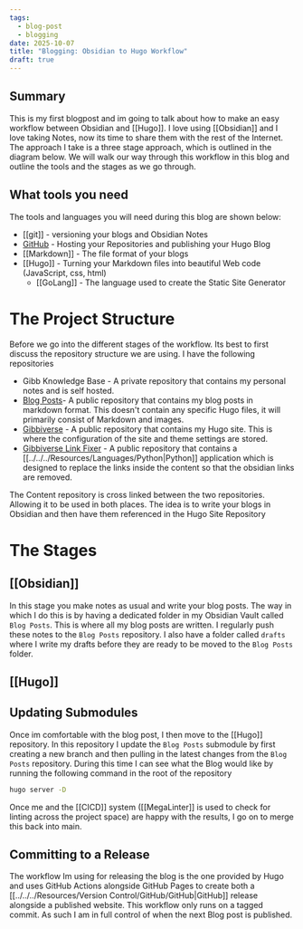 ```yaml
---
tags:
  - blog-post
  - blogging
date: 2025-10-07
title: "Blogging: Obsidian to Hugo Workflow"
draft: true
---
```


## Summary

This is my first blogpost and im going to talk about how to make an easy workflow between Obsidian and [[Hugo]]. I love using [[Obsidian]] and I love taking Notes, now its time to share them with the rest of the Internet. The approach I take is a three stage approach, which is outlined in the diagram below. We will walk our way through this workflow in this blog and outline the tools and the stages as we go through.



## What tools you need

The tools and languages you will need during this blog are shown below:

- [[git]] - versioning your blogs and Obsidian Notes
- [GitHub](https://github.com/ScottGibb) - Hosting your Repositories and publishing your Hugo Blog
- [[Markdown]] - The file format of your blogs
- [[Hugo]] - Turning your Markdown files into beautiful Web code (JavaScript, css, html)
  - [[GoLang]] - The language used to create the Static Site Generator

# The Project Structure

Before we go into the different stages of the workflow. Its best to first discuss the repository structure we are using. I have the following repositories

- Gibb Knowledge Base - A private repository that contains my personal notes and is self hosted.
- [Blog Posts](https://github.com/ScottGibb/blog-posts)- A public repository that contains my blog posts in markdown format. This doesn't contain any specific Hugo files, it will primarily consist of Markdown and images.
- [Gibbiverse](https://github.com/ScottGibb/Gibbiverse) - A public repository that contains my Hugo site. This is where the configuration of the site and theme settings are stored.
- [Gibbiverse Link Fixer](https://github.com/ScottGibb/Gibbiverse) - A public repository that contains a [[../../../Resources/Languages/Python|Python]] application which is designed to replace the links inside the content so that the obsidian links are removed.

The Content repository is cross linked between the two repositories. Allowing it to be used in both places. The idea is to write your blogs in Obsidian and then have them referenced in the Hugo Site Repository

# The Stages

## [[Obsidian]]

In this stage you make notes as usual and write your blog posts. The way in which I do this is by having a dedicated folder in my Obsidian Vault called `Blog Posts`. This is where all my blog posts are written. I regularly push these notes to the `Blog Posts` repository. I also have a folder called `drafts` where I write my drafts before they are ready to be moved to the `Blog Posts` folder.

## [[Hugo]]

## Updating Submodules

Once im comfortable with the blog post, I then move to the [[Hugo]] repository. In this repository I update the `Blog Posts` submodule by first creating a new branch and then pulling in the latest changes from the `Blog Posts` repository.  During this time I can see what the Blog would like by running the following command in the root of the repository

```bash
hugo server -D
```

Once me and the [[CICD]]  system ([[MegaLinter]] is used to check for linting across the project space) are happy with the results, I go on to merge this back into main.

## Committing to a Release

The workflow Im using for releasing the blog is the one provided by Hugo and uses GitHub Actions alongside GitHub Pages to create both a [[../../../Resources/Version Control/GitHub/GitHub|GitHub]] release alongside a published website. This workflow only runs on a tagged commit. As such I am in full control of when the next Blog post is published.

